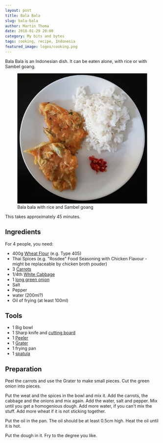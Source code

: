 ```yaml
---
layout: post
title: Bala Bala
slug: bala-bala
author: Martin Thoma
date: 2018-01-29 20:00
category: My bits and bytes
tags: cooking, recipe, Indonesia
featured_image: logos/cooking.png
---
```


Bala Bala is an Indonesian dish. It can be eaten alone, with rice or with
Sambel goang.

<figure class="wp-caption aligncenter img-thumbnail">
    <a href="../images/2018/01/Bala-bala-rice-sambal-goang.jpg"><img src="../images/2018/01/Bala-bala-rice-sambal-goang.jpg" alt="Bala bala with rice and Sambel goang" style="width: 512px;"/></a>
    <figcaption class="text-center">Bala bala with rice and Sambel goang</figcaption>
</figure>

This takes approximately 45 minutes.

## Ingredients

For 4 people, you need:

* 400g [Wheat Flour](https://en.wikipedia.org/wiki/Flour) (e.g. Type 405)
* Thai Spices (e.g. "Rosdee" Food Seasoning with Chicken Flavour - might be replaceable by chicken broth pouder)
* 3 [Carrots](https://en.wikipedia.org/wiki/Carrot)
* 1/4th [White Cabbage](https://en.wikipedia.org/wiki/File:Cabbage_and_cross_section_on_white.jpg)
* 1 [long green onion](https://commons.wikimedia.org/wiki/File:Daepa_(Allium_fistulosum).jpg)
* Salt
* Pepper
* water (200ml?)
* Oil of frying (at least 100ml)


## Tools

* 1 Big bowl
* 1 Sharp knife and [cutting board](https://en.wikipedia.org/wiki/File:Br%C3%B8d_med_V%C3%A4sterbotten-ost_og_r%C3%B8get_gedeost_(5205155586).jpg)
* 1 [Peeler](https://commons.wikimedia.org/wiki/File:Sparschaeler.jpg)
* 1 [Grater](https://commons.wikimedia.org/wiki/File:Orangefarbene_Gem%C3%BCsereibe_(38499439821).jpg)
* 1 frying pan
* 1 [spatula](https://commons.wikimedia.org/wiki/File:Pfannenwender-1.jpg)


## Preparation

Peel the carrots and use the Grater to make small pieces. Cut the green onion
into pieces.

Put the weat and the spices in the bowl and mix it. Add the carrots, the
cabbage and the onions and mix again. Add the water, salt and pepper. Mix until
you get a homogenious dough. Add more water, if you can't mix the stuff. Add more wheat if it is
not sticking together.

Put the oil in the pan. The oil should be at least 0.5cm high. Heat the oil until it
is hot.

Put the dough in it. Fry to the degree you like.
